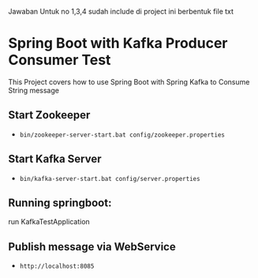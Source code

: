 Jawaban Untuk no 1,3,4 sudah include di project ini berbentuk file txt

# Spring Boot with Kafka Producer Consumer Test

This Project covers how to use Spring Boot with Spring Kafka to Consume String message
## Start Zookeeper
- `bin/zookeeper-server-start.bat config/zookeeper.properties`

## Start Kafka Server
- `bin/kafka-server-start.bat config/server.properties`

## Running springboot:
run KafkaTestApplication

## Publish message via WebService
- `http://localhost:8085`
